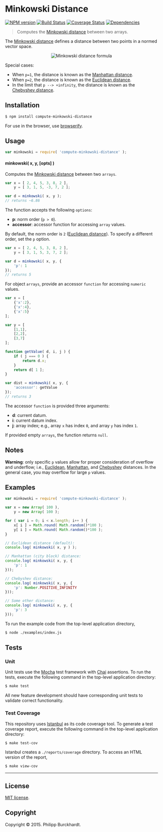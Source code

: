 Minkowski Distance
===
[![NPM version][npm-image]][npm-url] [![Build Status][travis-image]][travis-url] [![Coverage Status][coveralls-image]][coveralls-url] [![Dependencies][dependencies-image]][dependencies-url]

> Computes the [Minkowski distance](http://en.wikipedia.org/wiki/Minkowski_distance) between two arrays.

The [Minkowski distance](http://en.wikipedia.org/wiki/Minkowski_distance) defines a distance between two points in a normed vector space.

<div class="equation" align="center" data-raw-text="d(\mathbf{x},\mathbf{y}) = \left( \sum_{i=0}^{n-1}|x_i - y_i|^p \right )^{1/p}" data-equation=“eq:minkowski_distance”>
	<img src="https://cdn.rawgit.com/compute-io/minkowski-distance/fb4c0ffbff2970f44aa0aaf1af6f192523ce7e4c/docs/img/eqn.svg" alt="Minkowski distance formula">
	<br>
</div>

Special cases:

* 	When `p=1`, the distance is known as the [Manhattan distance](https://github.com/compute-io/manhattan-distance).
* 	When `p=2`, the distance is known as the [Euclidean distance](https://github.com/compute-io/euclidean-distance).
* 	In the limit that `p --> +infinity`, the distance is known as the [Chebyshev distance](https://github.com/compute-io/chebyshev-distance).


## Installation

``` bash
$ npm install compute-minkowski-distance
```

For use in the browser, use [browserify](https://github.com/substack/node-browserify).


## Usage

``` javascript
var minkowski = require( 'compute-minkowski-distance' );
```

#### minkowski( x, y, [opts] )

Computes the [Minkowski distance](http://en.wikipedia.org/wiki/Minkowski_distance) between two `arrays`.

``` javascript
var x = [ 2, 4, 5, 3, 8, 2 ],
	y = [ 3, 1, 5, -3, 7, 2 ];

var d = minkowski( x, y );
// returns ~6.86
```

The function accepts the following `options`:

*	__p__: norm order (`p > 0`).
*	__accessor__: accessor function for accessing `array` values.

By default, the norm order is `2` ([Euclidean distance](https://github.com/compute-io/euclidean-distance)). To specify a different order, set the `p` option.

``` javascript
var x = [ 2, 4, 5, 3, 8, 2 ],
	y = [ 3, 1, 5, 3, 7, 2 ];

var d = minkowski( x, y, {
	'p': 1
});
// returns 5
```

For object `arrays`, provide an accessor `function` for accessing `numeric` values.

``` javascript
var x = [
	{'x':2},
	{'x':4},
	{'x':5}
];

var y = [
	[1,1],
	[2,2],
	[3,7]
];

function getValue( d, i, j ) {
	if ( j === 0 ) {
		return d.x;
	}
	return d[ 1 ];
}

var dist = minkowski( x, y, {
	'accessor': getValue
});
// returns 3
```

The accessor `function` is provided three arguments:

-	__d__: current datum.
-	__i__: current datum index.
-	__j__: array index; e.g., array `x` has index `0`, and array `y` has index `1`.

If provided empty `arrays`, the function returns `null`.


## Notes

__Warning__: only specific `p` values allow for proper consideration of overflow and underflow; i.e., [Euclidean](https://github.com/compute-io/euclidean-distance), [Manhattan](https://github.com/compute-io/manhattan-distance), and [Chebyshev](https://github.com/compute-io/chebyshev) distances. In the general case, you may overflow for large `p` values.


## Examples

``` javascript
var minkowski = require( 'compute-minkowski-distance' );

var x = new Array( 100 ),
	y = new Array( 100 );

for ( var i = 0; i < x.length; i++ ) {
	x[ i ] = Math.round( Math.random()*100 );
	y[ i ] = Math.round( Math.random()*100 );
}

// Euclidean distance (default):
console.log( minkowski( x, y ) );

// Manhattan (city block) distance:
console.log( minkowski( x, y, {
	'p': 1
}));

// Chebyshev distance:
console.log( minkowski( x, y, {
	'p': Number.POSITIVE_INFINITY
}));

// Some other distance:
console.log( minkowski( x, y, {
	'p': 3
}));
```

To run the example code from the top-level application directory,

``` bash
$ node ./examples/index.js
```


## Tests

### Unit

Unit tests use the [Mocha](http://mochajs.org/) test framework with [Chai](http://chaijs.com) assertions. To run the tests, execute the following command in the top-level application directory:

``` bash
$ make test
```

All new feature development should have corresponding unit tests to validate correct functionality.


### Test Coverage

This repository uses [Istanbul](https://github.com/gotwarlost/istanbul) as its code coverage tool. To generate a test coverage report, execute the following command in the top-level application directory:

``` bash
$ make test-cov
```

Istanbul creates a `./reports/coverage` directory. To access an HTML version of the report,

``` bash
$ make view-cov
```


---
## License

[MIT license](http://opensource.org/licenses/MIT).


## Copyright

Copyright &copy; 2015. Philipp Burckhardt.


[npm-image]: http://img.shields.io/npm/v/compute-minkowski-distance.svg
[npm-url]: https://npmjs.org/package/compute-minkowski-distance

[travis-image]: http://img.shields.io/travis/compute-io/minkowski-distance/master.svg
[travis-url]: https://travis-ci.org/compute-io/minkowski-distance

[coveralls-image]: https://img.shields.io/coveralls/compute-io/minkowski-distance/master.svg
[coveralls-url]: https://coveralls.io/r/compute-io/minkowski-distance?branch=master

[dependencies-image]: http://img.shields.io/david/compute-io/minkowski-distance.svg
[dependencies-url]: https://david-dm.org/compute-io/minkowski-distance

[dev-dependencies-image]: http://img.shields.io/david/dev/compute-io/minkowski-distance.svg
[dev-dependencies-url]: https://david-dm.org/dev/compute-io/minkowski-distance

[github-issues-image]: http://img.shields.io/github/issues/compute-io/minkowski-distance.svg
[github-issues-url]: https://github.com/compute-io/minkowski-distance/issues
